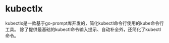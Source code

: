 # kubectlx

kubectlx是一款基于go-prompt库开发的，简化kubectl命令行使用的kube命令行工具。
除了提供最基础的kubectl命令输入提示、自动补全外，还简化了kubectl命令。

